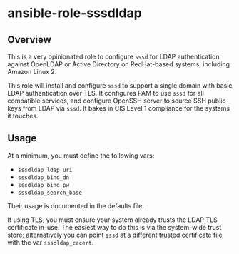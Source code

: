 # ansible-role-sssdldap

## Overview

This is a very opinionated role to configure `sssd` for LDAP authentication against OpenLDAP or Active Directory on RedHat-based systems, including Amazon Linux 2.

This role will install and configure `sssd` to support a single domain with basic LDAP authentication over TLS. It configures PAM to use `sssd` for all compatible services,
and configure OpenSSH server to source SSH public keys from LDAP via `sssd`. It bakes in CIS Level 1 compliance for the systems it touches.

## Usage

At a minimum, you must define the following vars:

* `sssdldap_ldap_uri`
* `sssdldap_bind_dn`
* `sssdldap_bind_pw`
* `sssdldap_search_base`

Their usage is documented in the defaults file.

If using TLS, you must ensure your system already trusts the LDAP TLS certificate in-use. The easiest way to do this is via the system-wide trust store; alternatively
you can point `sssd` at a different trusted certificate file with the var `sssdldap_cacert`.